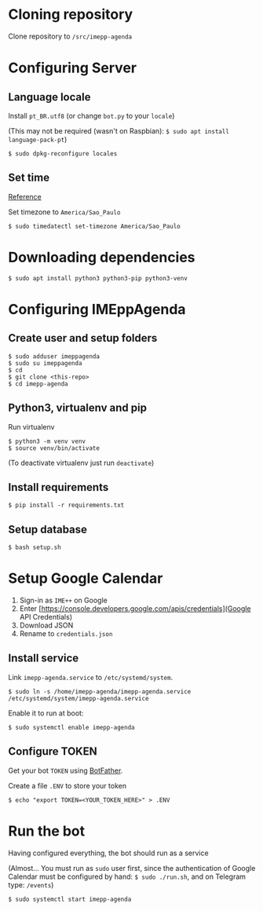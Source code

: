 # Cloning repository

Clone repository to `/src/imepp-agenda`

# Configuring Server

## Language locale

Install `pt_BR.utf8` (or change `bot.py` to your `locale`)

(This may not be required (wasn't on Raspbian): `$ sudo apt install language-pack-pt`)

```
$ sudo dpkg-reconfigure locales
```

## Set time

[Reference](https://www.digitalocean.com/community/tutorials/how-to-set-up-time-synchronization-on-ubuntu-16-04)

Set timezone to `America/Sao_Paulo`

```
$ sudo timedatectl set-timezone America/Sao_Paulo
```

# Downloading dependencies

```
$ sudo apt install python3 python3-pip python3-venv
```

# Configuring IMEppAgenda

## Create user and setup folders

```
$ sudo adduser imeppagenda
$ sudo su imeppagenda
$ cd
$ git clone <this-repo>
$ cd imepp-agenda
```

## Python3, virtualenv and pip

Run virtualenv

```
$ python3 -m venv venv
$ source venv/bin/activate
```

(To deactivate virtualenv just run `deactivate`)

## Install requirements

```
$ pip install -r requirements.txt
```

## Setup database

```
$ bash setup.sh
```

# Setup Google Calendar

1. Sign-in as `IME++` on Google
2. Enter [https://console.developers.google.com/apis/credentials](Google API Credentials)
3. Download JSON
4. Rename to `credentials.json`

## Install service

Link `imepp-agenda.service` to `/etc/systemd/system`.

```
$ sudo ln -s /home/imepp-agenda/imepp-agenda.service /etc/systemd/system/imepp-agenda.service
```

Enable it to run at boot:

```
$ sudo systemctl enable imepp-agenda
```

## Configure TOKEN

Get your bot `TOKEN` using [BotFather](https://telegram.me/BotFather).

Create a file `.ENV` to store your token

```
$ echo "export TOKEN=<YOUR_TOKEN_HERE>" > .ENV
```

# Run the bot

Having configured everything, the bot should run as a service

(Almost... You must run as `sudo` user first, since the authentication of Google
 Calendar must be configured by hand: `$ sudo ./run.sh`, and on Telegram type: `/events`)

```
$ sudo systemctl start imepp-agenda
```
